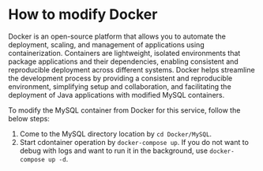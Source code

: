 # How to modify Docker

Docker is an open-source platform that allows you to automate the deployment, scaling, and management of applications using containerization. Containers are lightweight, isolated environments that package applications and their dependencies, enabling consistent and reproducible deployment across different systems. Docker helps streamline the development process by providing a consistent and reproducible environment, simplifying setup and collaboration, and facilitating the deployment of Java applications with modified MySQL containers.

To modify the MySQL container from Docker for this service, follow the below steps:

1. Come to the MySQL directory location by `cd Docker/MySQL`.
2. Start cdontainer operation by `docker-compose up`. If you do not want to debug with logs and want to run it in the background, use `docker-compose up -d`.
